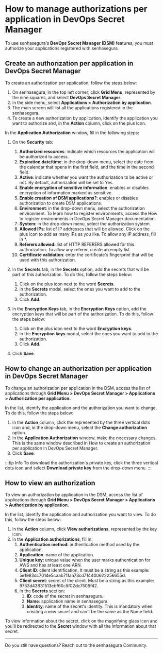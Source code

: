 # How to manage authorizations per application in DevOps Secret Manager

To use senhasegura's **DevOps Secret Manager (DSM)** features, you must authorize your applications registered with senhasegura.

## Create an authorization per application in DevOps Secret Manager

To create an authorization per application, follow the steps below:

1. On senhasegura, in the top left corner, click **Grid Menu**, represented by the nine squares, and select **DevOps Secret Manager**.
2. In the side menu, select **Applications > Authorization by application**.
3. The main screen will list all the applications registered in the senhasegura.
4. To create a new authorization by application, identify the application you want to authorize and, in the **Action** column, click on the plus icon.

In the **Application Authorization** window, fill in the following steps:

1. On the **Security** tab:

   1. **Authorized resources**: indicate which resources the application will be authorized to access.
   2. **Expiration date/time**: in the drop-down menu, select the date from the calendar that opens in the first field, and the time in the second field.
   3. **Active**: indicate whether you want the authorization to be active or not. By default, authorization will be set to Yes.
   4. **Enable encryption of sensitive information**: enables or disables encryption of information marked as sensitive.
   5. **Enable creation of DSM applications?**: enables or disables authorization to create DSM applications.
   6. **Environment**: in the drop-down menu, select the authorization environment. To learn how to register environments, access the How to register environments in DevOps Secret Manager documentation.
   7. **System**: in the drop-down menu, select the authorization system.
   8. **Allowed IPs**: list of IP addresses that will be allowed. Click on the plus icon to add as many IPs as you like. To allow any IP address, fill in *.
   9. **Referers allowed**: list of HTTP REFERERS allowed for this authorization. To allow any referer, create an empty list.
   10. **Certificate validation**: enter the certificate's fingerprint that will be used with this authorization.
2. In the **Secrets** tab, in the **Secrets** option, add the secrets that will be part of this authorization. To do this, follow the steps below:

   1. Click on the plus icon next to the word **Secrets**.
   2. In the **Secrets** modal, select the ones you want to add to the authorization.
   3. Click **Add**.
3. In the **Encryption Keys** tab, in the **Encryption Keys** option, add the encryption keys that will be part of the authorization. To do this, follow the steps below:

   1. Click on the plus icon next to the word **Encryption keys**.
   2. In the **Encryption keys** modal, select the ones you want to add to the authorization.
   3. Click **Add**.
4. Click **Save**.

## How to change an authorization per application in DevOps Secret Manager

To change an authorization per application in the DSM, access the list of applications through **Grid Menu > DevOps Secret Manager > Applications > Authorization per application.**

In the list, identify the application and the authorization you want to change. To do this, follow the steps below:

1. In the **Action** column, click the represented by the three vertical dots icon and, in the drop-down menu, select the **Change authorization** option.
2. In the **Application Authorization** window, make the necessary changes. This is the same window described in How to create an authorization per application in DevOps Secret Manager.
3. Click **Save**.

:::tip Info
To download the authorization's private key, click the three vertical dots icon and select **Download private key** from the drop-down menu.
:::

## How to view an authorization

To view an authorization by application in the DSM, access the list of applications through **Grid Menu > DevOps Secret Manager > Applications > Authorization by application.**

In the list, identify the application and authorization you want to view. To do this, follow the steps below:

1. In the **Action** column, click **View authorizations**, represented by the key icon.
2. In the **Application authorizations**, fill in:
   1. **Authentication method**: authentication method used by the application.
   2. **Application**: name of the application.
   3. **Unique key**: unique value when the user marks authentication for AWS and has at least one ARN.
   4. **Client ID**: client identification. It must be a string as this example: 5e1983dc7014e5caab711aa73cd714400622256655d.
   5. **Client secret**: secret of the client. Must be a string as this example: 9753d43831513ebf60c5f02dc7505f42.
   6. In the **Secrets** section:
      1. **ID**: code of the secret in senhasegura.
      2. **Name**: application name in senhasegura.
      3. **Identity**:  name of the secret's identity. This is mandatory when creating a new secret and can't be the same as the Name field.

To view information about the secret, click on the magnifying glass icon and you'll be redirected to the **Secret** window with all the information about that secret.

---

Do you still have questions? Reach out to the senhasegura Community.
